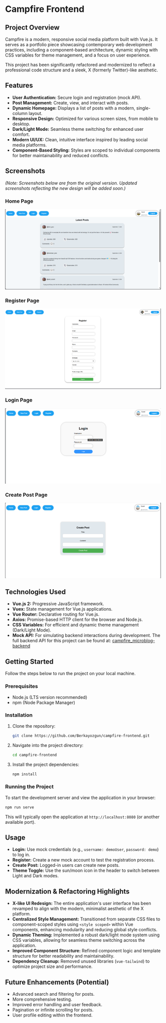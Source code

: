 # Campfire Frontend

## Project Overview

Campfire is a modern, responsive social media platform built with Vue.js. It serves as a portfolio piece showcasing contemporary web development practices, including a component-based architecture, dynamic styling with CSS variables for theme management, and a focus on user experience.

This project has been significantly refactored and modernized to reflect a professional code structure and a sleek, X (formerly Twitter)-like aesthetic.

## Features

-   **User Authentication:** Secure login and registration (mock API).
-   **Post Management:** Create, view, and interact with posts.
-   **Dynamic Homepage:** Displays a list of posts with a modern, single-column layout.
-   **Responsive Design:** Optimized for various screen sizes, from mobile to desktop.
-   **Dark/Light Mode:** Seamless theme switching for enhanced user comfort.
-   **Modern UI/UX:** Clean, intuitive interface inspired by leading social media platforms.
-   **Component-Based Styling:** Styles are scoped to individual components for better maintainability and reduced conflicts.

## Screenshots

*(Note: Screenshots below are from the original version. Updated screenshots reflecting the new design will be added soon.)*

### Home Page

![Home Page](./screenshots/homepage.png)

### Register Page

![Register Page](./screenshots/register.png)

### Login Page

![Login Page](./screenshots/login.png)

### Create Post Page

![Create Post Page](./screenshots/createpost.png)

## Technologies Used

-   **Vue.js 2:** Progressive JavaScript framework.
-   **Vuex:** State management for Vue.js applications.
-   **Vue Router:** Declarative routing for Vue.js.
-   **Axios:** Promise-based HTTP client for the browser and Node.js.
-   **CSS Variables:** For efficient and dynamic theme management (Dark/Light Mode).
-   **Mock API:** For simulating backend interactions during development. The full backend API for this project can be found at: [campfire_microblog-backend](https://github.com/Berkayozgun/campfire_microblog-backend)

## Getting Started

Follow the steps below to run the project on your local machine.

### Prerequisites

-   Node.js (LTS version recommended)
-   npm (Node Package Manager)

### Installation

1.  Clone the repository:

    ```bash
    git clone https://github.com/Berkayozgun/campfire-frontend.git
    ```

2.  Navigate into the project directory:

    ```bash
    cd campfire-frontend
    ```

3.  Install the project dependencies:

    ```bash
    npm install
    ```

### Running the Project

To start the development server and view the application in your browser:

```bash
npm run serve
```

This will typically open the application at `http://localhost:8080` (or another available port).

## Usage

-   **Login:** Use mock credentials (e.g., `username: demoUser`, `password: demo`) to log in.
-   **Register:** Create a new mock account to test the registration process.
-   **Create Post:** Logged-in users can create new posts.
-   **Theme Toggle:** Use the sun/moon icon in the header to switch between Light and Dark modes.

## Modernization & Refactoring Highlights

-   **X-like UI Redesign:** The entire application's user interface has been revamped to align with the modern, minimalist aesthetic of the X platform.
-   **Centralized Style Management:** Transitioned from separate CSS files to component-scoped styles using `<style scoped>` within Vue components, enhancing modularity and reducing global style conflicts.
-   **Dynamic Theming:** Implemented a robust dark/light mode system using CSS variables, allowing for seamless theme switching across the application.
-   **Improved Component Structure:** Refined component logic and template structure for better readability and maintainability.
-   **Dependency Cleanup:** Removed unused libraries (`vue-tailwind`) to optimize project size and performance.

## Future Enhancements (Potential)

-   Advanced search and filtering for posts.
-   More comprehensive testing.
-   Improved error handling and user feedback.
-   Pagination or infinite scrolling for posts.
-   User profile editing within the frontend.